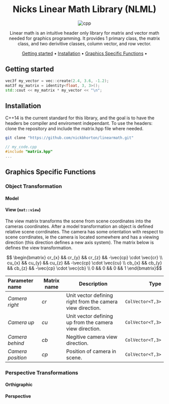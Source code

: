 <div align="center">
  
# Nicks Linear Math Library (NLML)
![cpp][cpp-badge]

Linear math is an intuitive header only library for matrix and vector math needed for graphics programming. It provides 1 primary class, the matrix class, and two derivitive classes, column vector, and row vector. 

[Getting started](#getting-started) •
[Installation](#installation) •
[Graphics Specific Functions](#graphic-specific-functions) •

</div>

## Getting started

```cpp
vec3f my_vector = vec::create(2.4, 3.6, -1.2);
mat3f my_matrix = identity<float, 3, 3>();
std::cout << my_matrix * my_vector << "\n";
```

## Installation
C++14 is the current standard for this library, and the goal is to have the headers be compiler and enviroment independant. To use the headers: clone the repository and include the matrix.hpp file where needed. 
```sh
git clone "https://github.com/nickbhorton/linearmath.git"
```

```cpp
// my_code.cpp
#include "matrix.hpp"
...
```

## Graphics Specific Functions
### Object Transformation
#### Model
#### View (`mat::view`)
The view matrix transforms the scene from scene coordinates into the cameras coordinates. After a model transformation an object is defined relative scene corrdinates. The camera has some orientation with respect to scene corrdinates, ie the camera is located somewhere and has a viewing direction (this direction defines a new axis system). The matrix below is defines the view transformation.
```math
  \begin{bmatrix}
  cr_{x} && cr_{y} && cr_{z} && -\vec{cp} \cdot \vec{cr} \\
  cu_{x} && cu_{y} && cu_{z} && -\vec{cp} \cdot \vec{cu} \\
  cb_{x} && cb_{y} && cb_{z} && -\vec{cp} \cdot \vec{cb} \\
  0 && 0 && 0 && 1
  \end{bmatrix}
```
| Parameter name | Matrix name | Description | Type |
| :-- | -- | -- | -: |
| *Camera right* | _cr_ | Unit vector defining right from the camera view direction. | `ColVector<T,3>` |
| *Camera up* | _cu_ | Unit vector defining up from the camera view direction. | `ColVector<T,3>` |
| *Camera behind* | _cb_ | Negitive camera view direction. | `ColVector<T,3>` |
| *Camera position* | _cp_ | Position of camera in scene. | `ColVector<T,3>` |

### Perspective Transformations
#### Orthigraphic
#### Perspective


[cpp-badge]: https://img.shields.io/badge/C%2B%2B-00599C?style=for-the-badge&logo=c%2B%2B&logoColor=white
